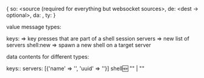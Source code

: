 
{
  so: <source (required for everything but websocket sources>,
  de: <dest -> optional>,
  da: <data object>,
  ty: <message type>
}

value message types:

keys:<shellid> => key presses that are part of a shell session
servers        => new list of servers
shell:new      => spawn a new shell on a target server

data contents for different types:

keys:<shell>: <str>
servers:      [{'name' => '<server name>', 'uuid' => '<server uuid>'}]
shell:new:    "" | "<key>"

